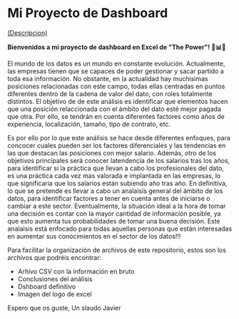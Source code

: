 # Mi Proyecto de Dashboard

[(Descripcion)](https://github.com/javierbj20141/Dashboard_project_Data-analytics/blob/main/Excel.PNG)


**Bienvenidos a mi proyecto de dashboard en Excel de "The Power"! 💪📊✨**

El mundo de los datos es un mundo en constante evolución. Actualmente, las empresas tienen que se capaces de poder gestionar y sacar partido a toda esa información. No obstante, en la actualidad hay muchisimas posiciones relacionadas con este campo, todas ellas centradas en puntos diferentes dentro de la cadena de valor del dato, con roles totalmente distintos. El objetivo de de este análisis es identificar que elementos hacen que una posición relaccionada con el ámbito del dato esté mejor pagada que otra. Por ello, se tendrán en cuenta diferentes factores como años de experiencia, localización, tamaño, tipo de contrato, etc.

Es por ello por lo que este análisis se hace desde diferentes enfoques, para concocer cuales pueden ser los factores diferenciales y las tendencias en las que destacan las posiciones con mejor salario. Además, otro de los objetivos principales será conocer latendencia de los salarios tras los años, para identificar si la práctica que llevan a cabo los profesionales del dato, es una práctica cada vez mas valorada e implantada en las empresas, lo que significaria que los salarios están subiendo año tras año. En definitiva, lo que se pretende es llevar a cabo un analaisis general del ámbito de los datos, para identificar factores a tener en cuenta antes de iniciarse o cambiar a este sector. Eventualmente, la situación ideal a la hora de tomar una decisión es contar con la mayor cantidad de información posible, ya que esto aumenta tus probabilidades de tomar una buena decisión. Este analaisis está enfocado para todas aquellas personas que están interesadas en aumentar sus conocimientos en el sector de los datos!!!

Para facilitar la organización de archivos de este repositorio, estos son los archivos que podréis encontrar:

- Arhivo CSV con la información en bruto
- Conclusiones del análisis
- Dshboard definitivo
- Imagen del logo de excel

Espero que os guste, Un slaudo
Javier
